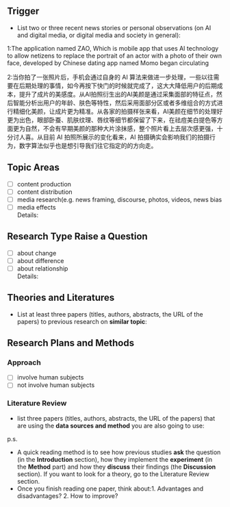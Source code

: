
## Trigger
* List two or three recent news stories or personal observations (on AI and digital media, or digital media and society in general):    

1:The application named ZAO, Which is mobile app that uses AI technology to allow netizens to replace the portrait of an actor with a photo of their own face, developed by Chinese dating app named Momo began circulating

2:当你拍了一张照片后，手机会通过自身的 AI 算法来做进一步处理，一些以往需要在后期处理的事情，如今再按下快门的时候就完成了，这大大降低用户的后期成本，提升了成片的美感度。从AI拍照衍生出的AI美颜是通过采集面部的特征点，然后智能分析出用户的年龄、肤色等特性，然后采用面部分区或者多维组合的方式进行精细化美颜，让成片更为精准。从各家的拍摄样张来看，AI美颜在细节的处理好更为出色，眼部卧蚕、肌肤纹理、唇纹等细节都保留了下来，在祛痘美白提色等方面更为自然，不会有早期美颜的那种大片涂抹感，整个照片看上去层次感更强，十分讨人喜。从目前 AI 拍照所展示的变化看来，AI 拍摄确实会影响我们的拍摄行为，数字算法似乎也是想引导我们往它指定的的方向走。
## Topic Areas

- [ ] content production  
- [ ] content distribution  
- [ ] media research(e.g. news framing, discourse, photos, videos, news bias
- [ ] media effects  
  Details:

## Research Type Raise a Question  
- [ ] about change
- [ ] about difference
- [ ] about relationship  
  Details:

## Theories and Literatures
* List at least three papers (titles, authors, abstracts, the URL of the papers) to previous research on **similar topic**:  

## Research Plans and Methods 
### Approach
- [ ] involve human subjects  
- [ ] not involve human subjects  
### Literature Review
* list three papers (titles, authors, abstracts, the URL of the papers) that are using the **data sources and method** you are also going to use:  

p.s.
* A quick reading method is to see how previous studies **ask** the question (in the **Introduction** section), how they implement the **experiment** (in the **Method** part) and how they **discuss** their findings (the **Discussion** section). If you want to look for a theory, go to the Literature Review section.  
* Once you finish reading one paper, think about:1. Advantages and disadvantages? 2. How to improve?  



